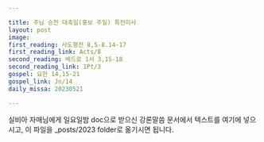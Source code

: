 ```yaml
---

title: 주님 승천 대축일(홍보 주일) 특전미사
layout: post 
image: 
first_reading: 사도행전 8,5-8.14-17
first_reading_link: Acts/8
second_reading: 베드로 1서 3,15-18
second_reading_link: 1Pt/3
gospel: 요한 14,15-21
gospel_link: Jn/14
daily_missa: 20230521

---
```



실비아 자매님에게 일요일밤 doc으로 받으신
강론말씀 문서에서
텍스트를 여기에 넣으시고,
이 파일을 _posts/2023 folder로 옮기시면 됩니다.
